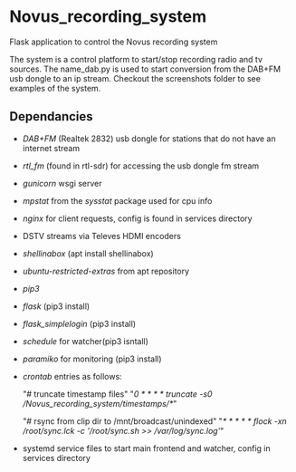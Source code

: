 # Novus_recording_system

Flask application to control the Novus recording system

The system is a control platform to start/stop recording radio and tv sources.
The name_dab.py is used to start conversion from the DAB+FM usb dongle to an ip stream.
Checkout the screenshots folder to see examples of the system.

## Dependancies
* _DAB+FM_ (Realtek 2832) usb dongle for stations that do not have an internet stream
* _rtl_fm_ (found in rtl-sdr) for accessing the usb dongle fm stream
* _gunicorn_ wsgi server
* _mpstat_ from the _sysstat_ package used for cpu info
* _nginx_ for client requests, config is found in services directory
* DSTV streams via Televes HDMI encoders
* _shellinabox_ (apt install shellinabox)
* _ubuntu-restricted-extras_ from apt repository
* _pip3_
* _flask_ (pip3 install)
* _flask_simplelogin_ (pip3 install)
* _schedule_ for watcher(pip3 isntall)
* _paramiko_ for monitoring (pip3 install)
* _crontab_ entries as follows:

  "# truncate timestamp files"
  "_0 * * * * truncate -s0 /Novus_recording_system/timestamps/*_"

  "# rsync from clip dir to /mnt/broadcast/unindexed"
  "_* * * * * flock -xn /root/sync.lck -c '/root/sync.sh >> /var/log/sync.log'_"

* systemd service files to start main frontend and watcher, config in services directory
